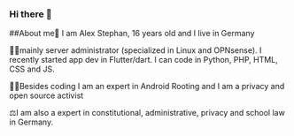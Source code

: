 ### Hi there 👋
##About me🚀
I am Alex Stephan, 16 years old and I live in Germany

🧑‍🎓mainly server administrator (specialized in Linux and OPNsense). I recently started app dev in Flutter/dart.
I can code in Python, PHP, HTML, CSS and JS.


🧑‍💻Besides coding I am an expert in Android Rooting and I am a privacy and open source activist

⚖️I am also a expert in constitutional, administrative, privacy and school law in Germany.


<!--
**Letgamer/Letgamer** is a ✨ _special_ ✨ repository because its `README.md` (this file) appears on your GitHub profile.

Here are some ideas to get you started:

- 🔭 I’m currently working on ...
- 🌱 I’m currently learning ...
- 👯 I’m looking to collaborate on ...
- 🤔 I’m looking for help with ...
- 💬 Ask me about ...
- 📫 How to reach me: ...
- 😄 Pronouns: ...
- ⚡ Fun fact: ...
-->
